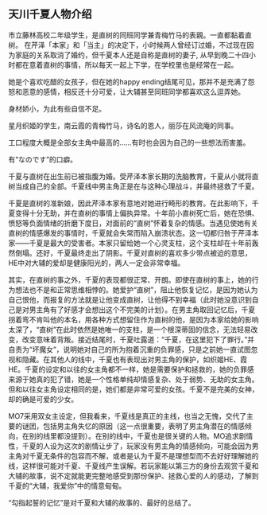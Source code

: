 ## 天川千夏人物介绍

市立藤林高校二年级学生，是直树的同班同学兼青梅竹马的表親。一直都黏着直树。 在芹泽「本家」和「当主」的决定下，小时候两人曾经订过婚，不过现在因为家庭的关系取消了婚约，但千夏本人还是自称是直树的妻子, 从早到晚二十四小时都在意着直树的事情，所以每天一起上下学，在学校里也是经常在一起。

她是个喜欢吃醋的女孩子，但在她的happy ending结尾可见，那并不是充满了怨怒和恶意的感情，相反还十分可爱，让大辅甚至同班同学都喜欢这么逗弄她。

身材娇小，为此有些自信不足。

星月织姬的学生，南云霞的青梅竹马，诗名的恩人，丽莎在风流庵的同事。

工口程度大概是全部女主角中最高的……有时也会因为自己的一些想法而害羞。

有“なのです”的口癖。

千夏与直树在出生前已被指腹为婚。受芹泽本家长期的洗脑教育，千夏从小就将直树当成自己的全部。千夏线中男主角正是在与这种心理战斗，并最终拯救了千夏。

千夏是直树的准新娘，因此芹泽本家有意地对她进行畸形的教育。在此影响下，千夏变得十分无助，并在直树的事情上偏执异常。十年前小直树死亡后，她在恐惧、愤怒等负面情绪的折磨下度日，对面前的“直树”怀着复杂的情感。当遇见使她有关直树的情感爆发的事情时，千夏就会失常而陷入崩溃状态。这一切都归咎于芹泽本家——千夏是最大的受害者。本家只留给她一个心灵支柱，这个支柱却在十年前轰然倒塌。还好，千夏最终走出了阴影。千夏对直树的喜欢多少带点被迫的意思，HE中对大辅的爱却是健康阳光的，两人一定会非常幸福。

其实，在直树的事之外，千夏的表现都很正常、开朗。即使在直树的事上，她的行为想法也不是和正常思维相悖的。她爱护“直树”，阻止他恢复记忆，是因为她认为自己恨他，而报复的方法就是让他变成直树，让他得不到幸福（此时她没意识到自己是对男主角有了好感才会想出这个不完美的计划）。在男主角取回记忆后，千夏拐着弯不肯叫他的本名，用各种方式想留住作为直树的他，是因为本家给她的影响太深了，“直树”在此时依然是她唯一的支柱，是一个根深蒂固的信念，无法轻易改变，改变意味着背叛。接近结尾时，千夏吐露道：“千夏，在这里犯下了罪行。”并自责为“坏魔女”，说明她对自己的所为抱着沉重的负罪感，只是之前她一直试图忽视和隐藏。在其他人的线中，千夏也有表现出对男主角的保护，如织姬HE、霞HE。千夏的设定和以往的女主角都不一样，她是需要保护和拯救的，她的负罪感来源于她真的犯了错，她是一个性格单纯却情感复杂、处于弱势、无助的女主角。但和以往女主角设定相同的是，她们都是非常可爱的女孩。千夏不是完美的女神，却的确是可爱的少女。

MO7采用双女主设定，但我看来，千夏线是真正的主线，也当之无愧，交代了主要的谜团，包括男主角失忆的原因（这一点很重要，表明了男主角潜在的情感倾向，在别的线里都没提到）。在别的线中，千夏也是很关键的人物。MO追求剧情性，千夏的人设为这次的剧情让步了，玩家没有男主角的情感倾向，可能会因为男主角对千夏无条件的包容而不解，或者是认为千夏不是理想型而不去好好理解她的线，这样很可能对千夏、千夏线产生误解。若玩家能以第三方的身份去观赏千夏和大辅的故事，说不定就能更完整地感受到那份保护、拯救心爱的人的感动，了解到千夏的“大辅，我爱你”中的情意甸甸。

“勾指起誓的记忆”是对千夏和大辅的故事的、最好的总结了。

